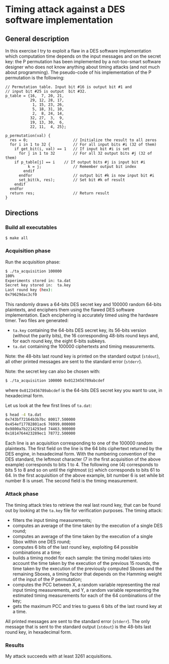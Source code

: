 # Timing attack against a DES software implementation

## General description

In this exercise I try to exploit a flaw in a DES software implementation which computation time depends on the input messages and on the secret key: the P permutation has been implemented by a not-too-smart software designer who does not know anything about timing attacks (and not much about programming). The pseudo-code of his implementation of the P permutation is the following:

```
// Permutation table. Input bit #16 is output bit #1 and
// input bit #25 is output  bit #32.
p_table = {16,  7, 20, 21,
           29, 12, 28, 17,
            1, 15, 23, 26,
            5, 18, 31, 10,
            2,  8, 24, 14,
           32, 27,  3,  9,
           19, 13, 30,  6,
           22, 11,  4, 25};

p_permutation(val) {
  res = 0;                    // Initialize the result to all zeros
  for i in 1 to 32 {          // For all input bits #i (32 of them)
    if get_bit(i, val) == 1   // If input bit #i is set
      for j in 1 to 32        // For all 32 output bits #j (32 of them)
	if p_table[j] == i    // If output bits #j is input bit #i
          k = j;              // Remember output bit index
        endif
      endfor                  // output bit #k is now input bit #i
      set_bit(k, res);        // Set bit #k of result
    endif
  endfor
  return res;                 // Return result
}
```

## Directions

### Build all executables

```bash
$ make all
```

### Acquisition phase

Run the acquisition phase:
```bash
$ ./ta_acquisition 100000
100%
Experiments stored in: ta.dat
Secret key stored in:  ta.key
Last round key (hex):
0x79629dac3cf0
```

This randomly draws a 64-bits DES secret key and 100000 random 64-bits plaintexts, and enciphers them using the flawed DES software implementation. Each enciphering is accurately timed using the hardware timer. Two files are generated:
* `ta.key` containing the 64-bits DES secret key, its 56-bits version (without the parity bits), the 16 corresponding 48-bits round keys and, for each round key, the eight 6-bits subkeys.
* `ta.dat` containing the 100000 ciphertexts and timing measurements.

Note: the 48-bits last round key is printed on the standard output (`stdout`), all other printed messages are sent to the standard error (`stderr`).

Note: the secret key can also be chosen with:
```bash
$ ./ta_acquisition 100000 0x0123456789abcdef
```
where `0x0123456789abcdef` is the 64-bits DES secret key you want to use, in hexadecimal form.

Let us look at the few first lines of `ta.dat`:
```bash
$ head -4 ta.dat
0x743bf72164b3b7bc 80017.500000
0x454ef17782801ac6 76999.000000
0x9800a7b2214293ed 74463.900000
0x1814764423289ec1 78772.500000
```

Each line is an acquisition corresponding to one of the 100000 random plaintexts. The first field on the line is the 64 bits ciphertext returned by the DES engine, in hexadecimal form. With the numbering convention of the DES standard, the leftmost character (7 in the first acquisition of the above example) corresponds to bits 1 to 4. The following one (4) corresponds to bits 5 to 8 and so on until the rightmost (c) which corresponds to bits 61 to 64. In the first acquisition of the above example, bit number 6 is set while bit number 8 is unset.
The second field is the timing measurement.

### Attack phase

The timing attack tries to retrieve the real last round key, that can be found out by looking at the `ta.key` file for verification purposes.
The timing attack:
* filters the input timing measurements;
* computes an average of the time taken by the execution of a single DES round;
* computes an average of the time taken by the execution of a single Sbox within one DES round;
* computes 6 bits of the last round key, exploiting 64 possible combinations at a time;
* builds a timing model for each sample: the timing model takes into account the time taken by the execution of the previous 15 rounds, the time taken by the execution of the previously computed Sboxes and the remaining Sboxes, a timing factor that depends on the Hamming weight of the input of the P permutation;
* computes the PCC between X, a random variable representing the real input timing measurements, and Y, a random variable representing the estimated timing measurements for each of the 64 combinations of the key;
* gets the maximum PCC and tries to guess 6 bits of the last round key at a time.

All printed messages are sent to the standard error (`stderr`). The only message that is sent to the standard output (`stdout`) is the 48-bits last round key, in hexadecimal form.

### Results

My attack succeeds with at least 3261 acquisitions.
